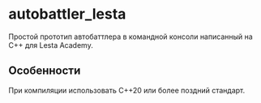 # autobattler_lesta
Простой прототип автобаттлера в командной консоли написанный на C++ для Lesta Academy.

## Особенности
При компиляции использовать C++20 или более поздний стандарт.
